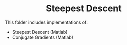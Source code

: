 <h1 align="center">Steepest Descent</h1>

This folder includes implementations of:

- Steepest Descent (Matlab)
- Conjugate Gradients (Matlab)